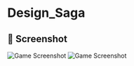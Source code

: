# Design_Saga
## 📸 Screenshot
![Game Screenshot](Assets/Screenshots/Screenshot_2025-06-06_165354.png)
![Game Screenshot](Assets/screenshot/Screenshot-2025-06-06-165429.png)
